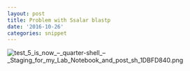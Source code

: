 ```yaml
---
layout: post
title: Problem with Ssalar blastp
date: '2016-10-26'
categories: snippet
---
```



<img src="http://eagle.fish.washington.edu/cnidarian/skitch/test_5_is_now_–_quarter-shell_–_Staging_for_my_Lab_Notebook_and_post_sh_1DBFD840.png" alt="test_5_is_now_–_quarter-shell_–_Staging_for_my_Lab_Notebook_and_post_sh_1DBFD840.png"/>

